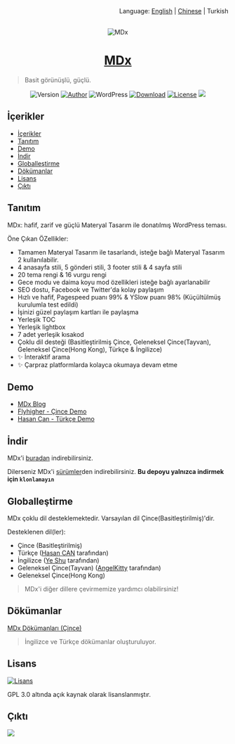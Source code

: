 <div align="right">Language: <a title="English" href="https://github.com/yrccondor/mdx/blob/master/README.md">English</a> | <a title="Chinese" href="https://github.com/yrccondor/mdx/blob/master/README/zh_CN.md">Chinese</a> | Turkish</div>

<br>

<p align="center">
<img src="https://acdn.flyhigher.top/mdx-2020-new.jpg" alt="MDx">
</p>

<h1 align="center"><a href="https://mdx.flyhigher.top" target="_blank">MDx</a></h1>

> Basit görünüşlü, güçlü.

<p align="center">
<img alt="Version" src="https://img.shields.io/badge/version-2.0.0-3f51b5.svg?style=flat-square"/>
<a href="https://flyhigher.top"><img alt="Author" src="https://img.shields.io/badge/author-Axton-red.svg?style=flat-square"/></a>
<img alt="WordPress" src="https://img.shields.io/badge/WordPress-5.0%2B-blue.svg?style=flat-square"/>
<a href="https://mdx.flyhigher.top"><img alt="Download" src="https://img.shields.io/badge/download-2.28M-brightgreen.svg?style=flat-square"/></a>
<a href="https://github.com/yrccondor/mdx/blob/master/LICENSE"><img alt="License" src="https://img.shields.io/badge/license-GPL%20V3.0-orange.svg?style=flat-square"/></a>
<a href="https://app.fossa.io/projects/git%2Bgithub.com%2Fyrccondor%2Fmdx?ref=badge_shield" alt="FOSSA Status"><img src="https://app.fossa.io/api/projects/git%2Bgithub.com%2Fyrccondor%2Fmdx.svg?type=shield"/></a>
</p>


## İçerikler

- [İçerikler](#i̇çerikler)
- [Tanıtım](#tanıtım)
- [Demo](#demo)
- [İndir](#i̇ndir)
- [Globalleştirme](#globalleştirme)
- [Dökümanlar](#dökümanlar)
- [Lisans](#lisans)
- [Çıktı](#çıktı)


## Tanıtım

MDx: hafif, zarif ve güçlü Materyal Tasarım ile donatılmış WordPress teması.

Öne Çıkan ÖZellikler:

- Tamamen Materyal Tasarım ile tasarlandı, isteğe bağlı Materyal Tasarım 2 kullanılabilir.
- 4 anasayfa stili, 5 gönderi stili, 3 footer stili & 4 sayfa stili
- 20 tema rengi & 16 vurgu rengi
- Gece modu ve daima koyu mod özellikleri isteğe bağlı ayarlanabilir
- SEO dostu, Facebook ve Twitter'da kolay paylaşım
- Hızlı ve hafif, Pagespeed puanı 99% & YSlow puanı 98% (Küçültülmüş kurulumla test edildi)
- İşinizi güzel paylaşım kartları ile paylaşma
- Yerleşik TOC
- Yerleşik lightbox 
- 7 adet yerleşik kısakod
- Çoklu dil desteği (Basitleştirilmiş Çince, Geleneksel Çince(Tayvan), Geleneksel Çince(Hong Kong), Türkçe & İngilizce)
- ✨ İnteraktif arama
- ✨ Çarpraz platformlarda kolayca okumaya devam etme


## Demo

- [MDx Blog](https://mdxblog.flyhigher.top)
- [Flyhigher - Çince Demo](https://flyhigher.top)
- [Hasan Can - Türkçe Demo](https://hasan.im)


## İndir

MDx'i [buradan](https://mdx.flyhigher.top) indirebilirsiniz.

Dilerseniz MDx'i [sürümler](https://github.com/yrccondor/mdx/releases)den indirebilirsiniz. **Bu depoyu yalnızca indirmek için `klonlamayın`**


## Globalleştirme

MDx çoklu dil desteklemektedir. Varsayılan dil Çince(Basitleştirilmiş)'dir.

Desteklenen dil(ler):

- Çince (Basitleştirilmiş)
- Türkçe ([Hasan CAN](https://github.com/Sn0bzy) tarafından)
- İngilizce ([Ye Shu](https://github.com/yechs) tarafından)
- Geleneksel Çince(Tayvan) ([AngelKitty](https://github.com/AngelKitty) tarafından)
- Geleneksel Çince(Hong Kong)

> MDx'i diğer dillere çevirmemize yardımcı olabilirsiniz!


## Dökümanlar

[MDx Dökümanları (Çince)](https://doc.flyhigher.top/mdx/)

> İngilizce ve Türkçe dökümanlar oluşturuluyor.


## Lisans

<a href="https://github.com/yrccondor/mdx/blob/master/LICENSE"><img alt="Lisans" src="https://img.shields.io/badge/license-GPL%20V3.0-orange.svg?style=flat-square"/></a>

GPL 3.0 altında açık kaynak olarak lisanslanmıştır.


## Çıktı

![](https://acdn.flyhigher.top/wp-content/uploads/2017/11/det.jpg)
